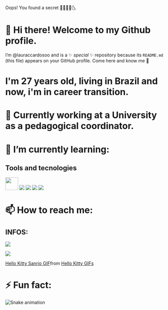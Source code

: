 Oops! You found a secret 🌟🐛🌸🌛🌜

# 👋 Hi there! Welcome to my Github profile.
 I’m @lauraccardosoo and is a ✨ _special_ ✨ repository because its `README.md` (this file) appears on your GitHub profile. Come here and know me 💖

# I'm 27 years old, living in Brazil and now, i'm in career transition.
# 🔭 Currently working at a University as a pedagogical coordinator.
# 🌱 I’m currently learning: 
## Tools and tecnologies

<img loading="lazy" src="https://cdn.jsdelivr.net/gh/devicons/devicon/icons/java/java-original.svg" width="40" height="40" />
<img src="https://cdn.jsdelivr.net/gh/devicons/devicon@latest/icons/javascript/javascript-original.svg" />
<img src="https://cdn.jsdelivr.net/gh/devicons/devicon@latest/icons/amazonwebservices/amazonwebservices-original-wordmark.svg" />
<img src="https://cdn.jsdelivr.net/gh/devicons/devicon@latest/icons/azuresqldatabase/azuresqldatabase-original.svg" />
<img src="https://cdn.jsdelivr.net/gh/devicons/devicon@latest/icons/nodejs/nodejs-plain.svg" />

# 📫 How to reach me:
## INFOS:
<div>
<a href="https://instagram.com/lauraccardosoo" target="_blank"><img loading="lazy" src="https://img.shields.io/badge/-Instagram-%23E4405F?style=for-the-badge&logo=instagram&logoColor=white" target="_blank"></a>

<a href="https://www.linkedin.com/in/lauraccardosoo" target="_blank"><img loading="lazy" src="https://img.shields.io/badge/-LinkedIn-%230077B5?style=for-the-badge&logo=linkedin&logoColor=white" target="_blank"></a>   
</div>

<div class="tenor-gif-embed" data-postid="8883962328908309641" data-share-method="host" data-aspect-ratio="1" data-width="100%"><a href="https://tenor.com/view/hello-kitty-sanrio-hello-kitty-sanrio-character-gif-8883962328908309641">Hello Kitty Sanrio GIF</a>from <a href="https://tenor.com/search/hello+kitty-gifs">Hello Kitty GIFs</a></div> <script type="text/javascript" async src="https://tenor.com/embed.js"></script>


# ⚡ Fun fact:
![Snake animation](https://github.com/lauraccardosoo/lauraccardosoo/blob/output/github-contribution-grid-snake.svg)


